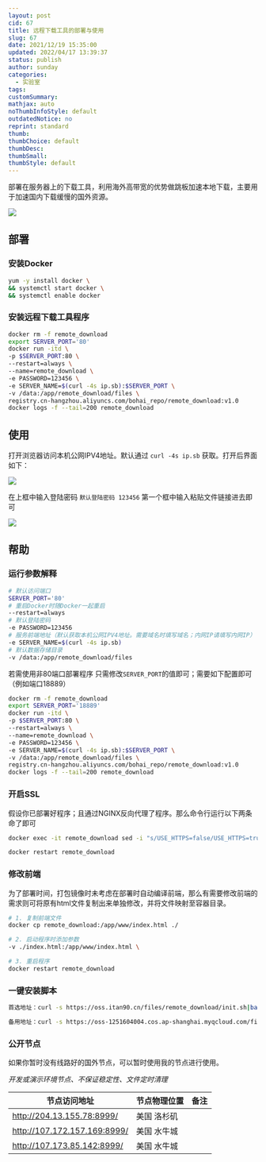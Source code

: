 ```yaml
---
layout: post
cid: 67
title: 远程下载工具的部署与使用
slug: 67
date: 2021/12/19 15:35:00
updated: 2022/04/17 13:39:37
status: publish
author: sunday
categories:
  - 实验室
tags: 
customSummary: 
mathjax: auto
noThumbInfoStyle: default
outdatedNotice: no
reprint: standard
thumb: 
thumbChoice: default
thumbDesc: 
thumbSmall: 
thumbStyle: default
---
```

  
部署在服务器上的下载工具，利用海外高带宽的优势做跳板加速本地下载，主要用于加速国内下载缓慢的国外资源。

![](https://oss.itan90.cn/out_pic/2022-07-11/tTEM6V.png)

<!--more-->

## 部署

### 安装Docker

```bash
yum -y install docker \
&& systemctl start docker \
&& systemctl enable docker
```

### 安装远程下载工具程序

```bash
docker rm -f remote_download
export SERVER_PORT='80'
docker run -itd \
-p $SERVER_PORT:80 \
--restart=always \
--name=remote_download \
-e PASSWORD=123456 \
-e SERVER_NAME=$(curl -4s ip.sb):$SERVER_PORT \
-v /data:/app/remote_download/files \
registry.cn-hangzhou.aliyuncs.com/bohai_repo/remote_download:v1.0
docker logs -f --tail=200 remote_download
```

## 使用

打开浏览器访问本机公网IPV4地址。默认通过 `curl -4s ip.sb` 获取。打开后界面如下：

![][2]

在上框中输入登陆密码 `默认登陆密码 123456` 第一个框中输入粘贴文件链接进去即可

![][3]

## 帮助

### 运行参数解释

```bash
# 默认访问端口
SERVER_PORT='80'
# 重启Docker时随Docker一起重启
--restart=always
# 默认登陆密码
-e PASSWORD=123456 
# 服务前端地址（默认获取本机公网IPV4地址。需要域名时填写域名；内网IP请填写内网IP）
-e SERVER_NAME=$(curl -4s ip.sb)
# 默认数据存储目录
-v /data:/app/remote_download/files
```

若需使用非80端口部署程序 只需修改`SERVER_PORT`的值即可；需要如下配置即可（例如端口18889）

```bash
docker rm -f remote_download
export SERVER_PORT='18889'
docker run -itd \
-p $SERVER_PORT:80 \
--restart=always \
--name=remote_download \
-e PASSWORD=123456 \
-e SERVER_NAME=$(curl -4s ip.sb):$SERVER_PORT \
-v /data:/app/remote_download/files \
registry.cn-hangzhou.aliyuncs.com/bohai_repo/remote_download:v1.0
docker logs -f --tail=200 remote_download
```

### 开启SSL

假设你已部署好程序；且通过NGINX反向代理了程序。那么命令行运行以下两条命了即可

```bash
docker exec -it remote_download sed -i "s/USE_HTTPS=false/USE_HTTPS=true/g" /app/remote_download/.env

docker restart remote_download
```

### 修改前端

为了部署时间，打包镜像时未考虑在部署时自动编译前端，那么有需要修改前端的需求则可将原有html文件复制出来单独修改，并将文件映射至容器目录。

```bash
# 1. 复制前端文件
docker cp remote_download:/app/www/index.html ./

# 2. 启动程序时添加参数
-v ./index.html:/app/www/index.html \

# 3. 重启程序
docker restart remote_download

```

### 一键安装脚本

```bash
首选地址：curl -s https://oss.itan90.cn/files/remote_download/init.sh|bash

备用地址：curl -s https://oss-1251604004.cos.ap-shanghai.myqcloud.com/files/remote_download/init.sh|bash
```

### 公开节点

如果你暂时没有线路好的国外节点，可以暂时使用我的节点进行使用。

*开发或演示环境节点、不保证稳定性、文件定时清理*

| 节点访问地址 | 节点物理位置 | 备注  |
| -------- | -------------- |--------|
| http://204.13.155.78:8999/ 	| 美国 洛杉矶 | |
| http://107.172.157.169:8999/	| 美国 水牛城 | |
| http://107.173.85.142:8999/	| 美国 水牛城 | |


  [2]: https://oss.itan90.cn/out_pic/2022-07-20/2QgZgi.jpg
  [3]: https://oss.itan90.cn/out_pic/2022-07-20/L8LlOW.jpg